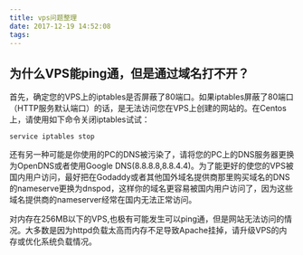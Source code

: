 ```yaml
---
title: vps问题整理
date: 2017-12-19 14:52:08
tags:
---
```


## 为什么VPS能ping通，但是通过域名打不开？

首先，确定您的VPS上的iptables是否屏蔽了80端口。如果iptables屏蔽了80端口（HTTP服务默认端口）的话，是无法访问您在VPS上创建的网站的。在Centos上，请使用如下命令关闭iptables试试：

```
service iptables stop

```

还有另一种可能是你使用的PC的DNS被污染了，请将您的PC上的DNS服务器更换为OpenDNS或者使用Google DNS(8.8.8.8,8.8.4.4)。为了能更好的使您的VPS被国内用户访问，最好把在Godaddy或者其他国外域名提供商那里购买域名的DNS的nameserve更换为dnspod，这样你的域名更容易被国内用户访问了，因为这些域名提供商的nameserver经常在国内无法正常访问。

对内存在256MB以下的VPS,也极有可能发生可以ping通，但是网站无法访问的情况。大多数是因为httpd负载太高而内存不足导致Apache挂掉，请升级VPS的内存或优化系统负载情况。